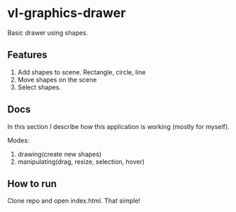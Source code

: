 # vl-graphics-drawer

Basic drawer using shapes. 

## Features
1. Add shapes to scene. Rectangle, circle, line
2. Move shapes on the scene
3. Select shapes.

## Docs

In this section I describe how this application is working (mostly for myself).

Modes:
1. drawing(create new shapes)
2. manipulating(drag, resize, selection, hover)

## How to run

Clone repo and open index.html. That simple!
